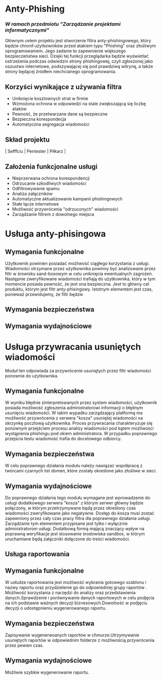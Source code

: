 # Anty-Phishing
### *W ramach przedmiotu "Zarządzanie projektami informatycznymi"*

Głównym celem projektu jest stworzenie filtra anty-phishingowego, który będzie chronił użytkowników przed atakiem typu  "Phishing" oraz złośliwym oprogramowaniem. Jego zadanie to zapewnienie większego bezpieczeństwa sieci. Dzięki tej funkcji przeglądarka będzie wyświetlać ostrzeżenia podczas odwiedzin strony phishingowej, czyli zgłoszonej jako oszustwo internetowe, podszywającej się pod prawdziwą witrynę, a także strony będącej źródłem niechcianego oprogramowania.

## Korzyści wynikające z używania filtra
- Uniknięcie kosztownych strat w firmie
- Wzmożona ochrona w odpowiedzi na stale zwiększającą się liczbę ataków
- Pewność, że przetwarzane dane są bezpieczne
- Bezpieczna korespondecja 
- Automatyczna segregacja wiadomości

## Skład projektu

| Sefffciu | Pentester | Piłkarz |

## Założenia funkcjonalne usługi
- Nieprzerwana ochrona korespondencji
- Odrzucanie szkodliwych wiadomości
- Odfiltrowywanie spamu
- Analiza załączników 
- Automatyczne aktualizowanie kampanii phishingowych
- Stałe łącze internetowe
- Możliwość przywrócenia "odrzuconych" wiadomości
- Zarządzanie filtrem z dowolnego miejsca

# Usługa anty-phisingowa

## Wymagania funkcjonalne
Użytkownik powinien posiadać możliwość ciągłego korzystania z usługi. Wiadomości otrzymane przez użytkownika powinny być analizowane przez filtr w śrowisku sand-boxowym w celu uniknięcia ewentualnych zagrożeń. Następnie zweryfikowane wiadomości trafiają do użytkownika, który w tym momencie posiada pewność, że jest ona bezpieczna. Jest to główny cel produktu, którym jest filtr anty-phisingowy. Istotnym elementem jest czas, ponieważ przewidujemy, że filtr będzie
## Wymagania bezpieczeństwa

## Wymagania wydajnościowe

# Usługa przywracania usuniętych wiadomości
Moduł ten odpowiada za przywrócenie usuniętych przez filtr wiadomości ponownie do użytkownika.

## Wymagania funkcjonalne
W wyniku błędnie zinterpretowanych przez system wiadomości, użytkownik posiada możliwość zgłoszenia administratorowi informacji o błędnym usunięciu wiadomości. W takim wypadku zarządzający platformą ma możliwość przywrócenia z serwera "kosza" usuniętej wiadomości na skrzynkę pocztową użytkownika. Proces przywracania charakteryzuje się ponownym przejściem procesu analizy wiadomości pod kątem możliwości wystąpienia phishingu pod okiem administratora. W przypadku poprawnego przejścia testu wiadomość trafia do docelowego odbiorcy.
## Wymagania bezpieczeństwa
W celu poprawnego działania modułu należy nawiązać współpracę z twórcami czarnych list domen, które zostały określone jako złośliwe w sieci.  

## Wymagania wydajnościowe
Do poprawnego działania tego modułu wymagane jest wprowadzenie do usługi dodatkowego serwera "kosza" z którym serwer główny będzie połączony, w którym przetrzymywane będą przez określony czas wiadomości zweryfikowane jako negatywne. Dostęp do kosza musi zostać zapewniony przez cały czas pracy filtra dla poprawnego działania usługi. Zarządzanie tym elementem przypisane jest tylko i wyłącznie administratorom usługi. Dodatkową formą mającą znaczący wpływ na poprawną weryfikacje jest stosowanie środowiska sandbox, w którym uruchamiane będą załączniki dołączone do treści wiadomości.
## Usługa raportowania

## Wymagania funkcjonalne
W usłudze raportowania jest możliwość wybrania gotowego szablonu i nazwy raportu oraz przydzielenie go do odpowiedniej grupy raportów . Możliwość korzystania z narzędzi do analizy oraz przedstawienia danych.Sprawdzenie i porównywanie danych raportowych w celu podjęcia na ich podstawie ważnych decyzji biznesowych.Dowolność w podjęciu decyzji o udostępnieniu wygenerowanego raportu.

## Wymagania bezpieczeństwa
Zapisywanie wygenerwoanych raportów w chmurze.Utrzymywanie usuniętych raportów w odpowiednim folderze z możliwością przywrócenia przez pewien czas.

## Wymagania wydajnościowe
Możliwie szybkie wygenerowanie raportu.


